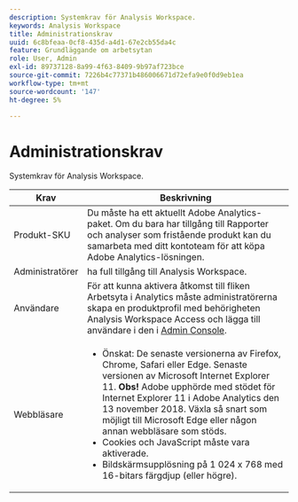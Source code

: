 ```yaml
---
description: Systemkrav för Analysis Workspace.
keywords: Analysis Workspace
title: Administrationskrav
uuid: 6c8bfeaa-0cf8-435d-a4d1-67e2cb55da4c
feature: Grundläggande om arbetsytan
role: User, Admin
exl-id: 89737128-8a99-4f63-8409-9b97af723bce
source-git-commit: 7226b4c77371b486006671d72efa9e0f0d9eb1ea
workflow-type: tm+mt
source-wordcount: '147'
ht-degree: 5%

---
```


# Administrationskrav

Systemkrav för Analysis Workspace.

| Krav | Beskrivning |
|--- |--- |
| Produkt-SKU | Du måste ha ett aktuellt Adobe Analytics-paket. Om du bara har tillgång till Rapporter och analyser som fristående produkt kan du samarbeta med ditt kontoteam för att köpa Adobe Analytics-lösningen. |
| Administratörer | ha full tillgång till Analysis Workspace. |
| Användare | För att kunna aktivera åtkomst till fliken Arbetsyta i Analytics måste administratörerna skapa en produktprofil med behörigheten Analysis Workspace Access och lägga till användare i den i [Admin Console](/help/admin/admin-console/permissions/product-profile.md). |
| Webbläsare | <ul><li>Önskat: De senaste versionerna av Firefox, Chrome, Safari eller Edge. Senaste versionen av Microsoft Internet Explorer 11. **Obs!**  Adobe upphörde med stödet för Internet Explorer 11 i Adobe Analytics den 13 november 2018. Växla så snart som möjligt till Microsoft Edge eller någon annan webbläsare som stöds.</li><li>Cookies och JavaScript måste vara aktiverade.</li><li>Bildskärmsupplösning på 1 024 x 768 med 16-bitars färgdjup (eller högre).</li></ul> |
